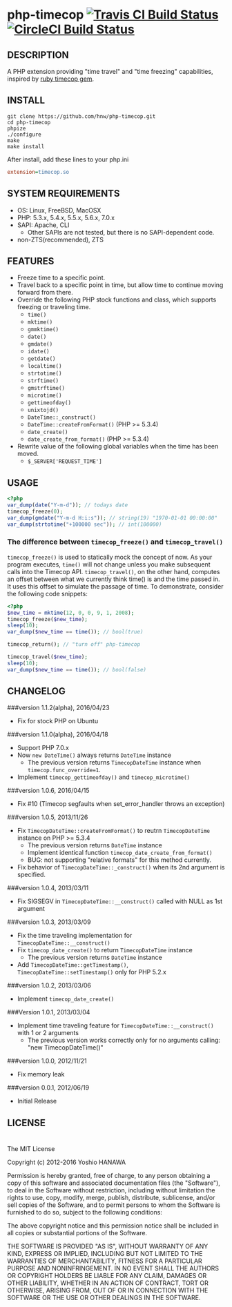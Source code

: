 # php-timecop [![Travis CI Build Status](https://travis-ci.org/hnw/php-timecop.svg?branch=master)](https://travis-ci.org/hnw/php-timecop) [![CircleCI Build Status](https://circleci.com/gh/hnw/php-timecop.svg?style=shield)](https://circleci.com/gh/hnw/php-timecop)

## DESCRIPTION

A PHP extension providing "time travel" and "time freezing" capabilities, inspired by [ruby timecop gem](https://github.com/travisjeffery/timecop).

## INSTALL

```
git clone https://github.com/hnw/php-timecop.git
cd php-timecop
phpize
./configure
make
make install
```

After install, add these lines to your php.ini

```ini
extension=timecop.so
```

## SYSTEM REQUIREMENTS

- OS: Linux, FreeBSD, MacOSX
- PHP: 5.3.x, 5.4.x, 5.5.x, 5.6.x, 7.0.x
- SAPI: Apache, CLI
  - Other SAPIs are not tested, but there is no SAPI-dependent code.
- non-ZTS(recommended), ZTS

## FEATURES

- Freeze time to a specific point.
- Travel back to a specific point in time, but allow time to continue moving forward from there.
- Override the following PHP stock functions and class, which supports freezing or traveling time.
  - `time()`
  - `mktime()`
  - `gmmktime()`
  - `date()`
  - `gmdate()`
  - `idate()`
  - `getdate()`
  - `localtime()`
  - `strtotime()`
  - `strftime()`
  - `gmstrftime()`
  - `microtime()`
  - `gettimeofday()`
  - `unixtojd()`
  - `DateTime::_construct()`
  - `DateTime::createFromFormat()` (PHP >= 5.3.4)
  - `date_create()`
  - `date_create_from_format()` (PHP >= 5.3.4)
- Rewrite value of the following global variables when the time has been moved.
  - `$_SERVER['REQUEST_TIME']`

## USAGE

```php
<?php
var_dump(date("Y-m-d")); // todays date
timecop_freeze(0);
var_dump(gmdate("Y-m-d H:i:s")); // string(19) "1970-01-01 00:00:00"
var_dump(strtotime("+100000 sec")); // int(100000)
```

### The difference between `timecop_freeze()` and `timecop_travel()`

`timecop_freeze()` is used to statically mock the concept of now. As your program executes, `time()` will not change unless you make subsequent calls into the Timecop API. `timecop_travel()`, on the other hand, computes an offset between what we currently think time() is and the time passed in. It uses this offset to simulate the passage of time. To demonstrate, consider the following code snippets:

```php
<?php
$new_time = mktime(12, 0, 0, 9, 1, 2008);
timecop_freeze($new_time);
sleep(10);
var_dump($new_time == time()); // bool(true)

timecop_return(); // "turn off" php-timecop

timecop_travel($new_time);
sleep(10);
var_dump($new_time == time()); // bool(false)
```

## CHANGELOG

###version 1.1.2(alpha), 2016/04/23
- Fix for stock PHP on Ubuntu

###version 1.1.0(alpha), 2016/04/18
- Support PHP 7.0.x
- Now `new DateTime()` always returns `DateTime` instance
  - The previous version returns `TimecopDateTime` instance when `timecop.func_override=1`.
- Implement `timecop_gettimeofday()` and  `timecop_microtime()`

###version 1.0.6, 2016/04/15
- Fix #10 (Timecop segfaults when set_error_handler throws an exception)

###version 1.0.5, 2013/11/26
- Fix `TimecopDateTime::createFromFormat()` to reutrn `TimecopDateTime` instance on PHP >= 5.3.4
  - The previous version returns `DateTime` instance
  - Implement identical function `timecop_date_create_from_format()` 
  - BUG: not supporting "relative formats" for this method currently.
- Fix behavior of `TimecopDateTime::_construct()` when its 2nd argument is specified.

###version 1.0.4, 2013/03/11
- Fix SIGSEGV in `TimecopDateTime::__construct()` called with NULL as 1st argument

###version 1.0.3, 2013/03/09

- Fix the time traveling implementation for `TimecopDateTime::__construct()`
- Fix `timecop_date_create()` to return `TimecopDateTime` instance
  - The previous version returns `DateTime` instance
- Add `TimecopDateTime::getTimestamp()`, `TimecopDateTime::setTimestamp()` only for PHP 5.2.x

###version 1.0.2, 2013/03/06

- Implement `timecop_date_create()`

###Version 1.0.1, 2013/03/04

- Implement time traveling feature for `TimecopDateTime::__construct()` with 1 or 2 arguments
  - The previous version works correctly only for no arguments calling: "new TimecopDateTime()"

###version 1.0.0, 2012/11/21

- Fix memory leak

###version 0.0.1, 2012/06/19

- Initial Release

## LICENSE
#
The MIT License

Copyright (c) 2012-2016 Yoshio HANAWA

Permission is hereby granted, free of charge, to any person obtaining a copy of this software and associated documentation files (the "Software"), to deal in the Software without restriction, including without limitation the rights to use, copy, modify, merge, publish, distribute, sublicense, and/or sell copies of the Software, and to permit persons to whom the Software is furnished to do so, subject to the following conditions:

The above copyright notice and this permission notice shall be included in all copies or substantial portions of the Software.

THE SOFTWARE IS PROVIDED "AS IS", WITHOUT WARRANTY OF ANY KIND, EXPRESS OR IMPLIED, INCLUDING BUT NOT LIMITED TO THE WARRANTIES OF MERCHANTABILITY, FITNESS FOR A PARTICULAR PURPOSE AND NONINFRINGEMENT. IN NO EVENT SHALL THE AUTHORS OR COPYRIGHT HOLDERS BE LIABLE FOR ANY CLAIM, DAMAGES OR OTHER LIABILITY, WHETHER IN AN ACTION OF CONTRACT, TORT OR OTHERWISE, ARISING FROM, OUT OF OR IN CONNECTION WITH THE SOFTWARE OR THE USE OR OTHER DEALINGS IN THE SOFTWARE.
